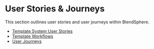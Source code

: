 # User Stories & Journeys

This section outlines user stories and user journeys within BlendSphere.

- [Template System User Stories](./template-system-user-stories.md)
- [Template Workflows](./template-workflows.md)
- [User Journeys](./user-journeys.md)
